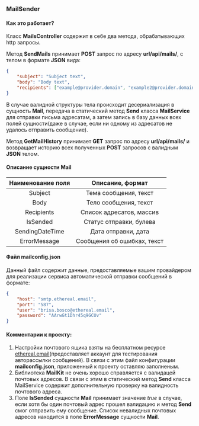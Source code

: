 ### MailSender

#### Как это работает?
Класс **MailsController** содержит в себе два метода, обрабатывающих http запросы. 

Метод **SendMails** принимает **POST** запрос по адресу **url/api/mails/**, с телом в формате **JSON** вида:
```json
{
	"subject": "Subject text",
	"body": "Body text",
	"recipients": ["example@provider.domain", "example2@provider.domain"]
} 
```
В случае валидной структуры тела происходит десериализация в сущность **Mail**, передача в статический метод **Send** класса **MailService** для отправки письма адресатам, а затем запись в базу данных всех полей сущности(даже в случае, если ни одному из адресатов не удалось отправить сообщение).

Метод **GetMailHistory** принимает **GET** запрос по адресу **url/api/mails/** и возвращает историю всех полученных **POST** запросов с валидным **JSON** телом.

#### Описание сущности Mail

| Наименование поля  | Описание, формат  |
| :------------: | :------------: |
| Subject  | Тема сообщения, текст   |
|  Body |  Тело сообщения, текст |
|  Recipients | Список адресатов, массив   |
| IsSended  | Статус отправки, булева  |
| SendingDateTime  | Дата отправки, дата  |
| ErrorMessage  |   Сообщения об ошибках, текст |


#### Файл mailconfig.json 
Данный файл содержит данные, предоставляемые вашим провайдером для реализации сервиса автоматической отправки сообщений в формате: 
```json
{
  	"host": "smtp.ethereal.email",
  	"port": "587",
  	"user": "brisa.bosco@ethereal.email",
  	"password": "AArwGt1Dhr45q9GCUv"
}
```


#### Комментарии к проекту:
1. Настройки почтового ящика взяты на бесплатном ресурсе [ethereal.email](http://ethereal.email "ethereal.email")(предоставляет аккаунт для тестирования авторассылки сообщений). В связи с этим файл конфигурации **mailconfig.json**, приложенный к проекту оставляю заполненым.
2. Библиотека **MailKit** не очень хорошо справляется с валидацей почтовых адресов. В связи с этим в статический метод **Send** класса MailService содержит дополнительную проверку на валидность почтового адреса.
3. Поле **IsSended** сущности **Mail** принимает значение *true* в случае, если хотя бы один почтовый адрес прошел валидацию и метод **Send** смог отправить ему сообщение. Список невалидных почтовых адресов находится в поле **ErrorMessage** сущности **Mail**.



